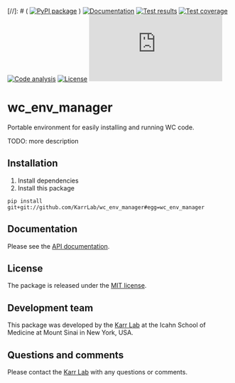 [//]: # ( [![PyPI package](https://img.shields.io/pypi/v/wc_env_manager.svg)](https://pypi.python.org/pypi/wc_env_manager) )
[![Documentation](https://img.shields.io/badge/docs-latest-green.svg)](https://docs.karrlab.org/wc_env_manager)
[![Test results](https://circleci.com/gh/KarrLab/wc_env_manager.svg?style=shield)](https://circleci.com/gh/KarrLab/wc_env_manager)
[![Test coverage](https://coveralls.io/repos/github/KarrLab/wc_env_manager/badge.svg)](https://coveralls.io/github/KarrLab/wc_env_manager)
[![Code analysis](https://api.codeclimate.com/v1/badges/aa64537fefad5a9d37b9/maintainability)](https://codeclimate.com/github/KarrLab/wc_env_manager)
[![License](https://img.shields.io/github/license/KarrLab/wc_env_manager.svg)](LICENSE)
![Analytics](https://ga-beacon.appspot.com/UA-86759801-1/wc_env_manager/README.md?pixel)

# wc_env_manager

Portable environment for easily installing and running WC code.

TODO: more description

## Installation
1. Install dependencies
2. Install this package 
  ```
  pip install git+git://github.com/KarrLab/wc_env_manager#egg=wc_env_manager
  ```

## Documentation
Please see the [API documentation](http://docs.karrlab.org/wc_env_manager).

## License
The package is released under the [MIT license](LICENSE).

## Development team
This package was developed by the [Karr Lab](http://www.karrlab.org) at the Icahn School of Medicine at Mount Sinai in New York, USA.

## Questions and comments
Please contact the [Karr Lab](http://www.karrlab.org) with any questions or comments.